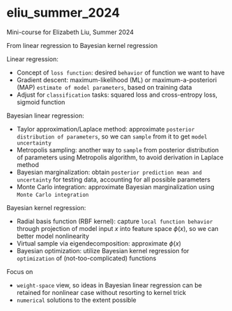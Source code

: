 # eliu_summer_2024
Mini-course for Elizabeth Liu, Summer 2024

From linear regression to Bayesian kernel regression 

Linear regression:
* Concept of `loss function`: desired `behavior` of function we want to have
* Gradient descent: maximum-likelihood (ML) or maximum-a-posteriori (MAP) `estimate of model parameters`, based on training data
* Adjust for `classification` tasks: squared loss and cross-entropy loss, sigmoid function

Bayesian linear regression:
* Taylor approximation/Laplace method: approximate `posterior distribution of parameters`, so we can `sample` from it to get `model uncertainty`
* Metropolis sampling: another way to `sample` from posterior distribution of parameters using Metropolis algorithm, to avoid derivation in Laplace method
* Bayesian marginalization: obtain `posterior prediction mean and uncertainty` for testing data, accounting for all possible parameters
* Monte Carlo integration: approximate Bayesian marginalization using `Monte Carlo integration`

Bayesian kernel regression:
* Radial basis function (RBF kernel): capture `local function behavior` through projection of model input $x$ into feature space $\phi(x)$, so we can better model nonlinearity
* Virtual sample via eigendecomposition: approximate $\phi(x)$
* Bayesian optimization: utilize Bayesian kernel regression for `optimization` of (not-too-complicated) functions

Focus on
* `weight-space` view, so ideas in Bayesian linear regression can be retained for nonlinear case without resorting to kernel trick
* `numerical` solutions to the extent possible

